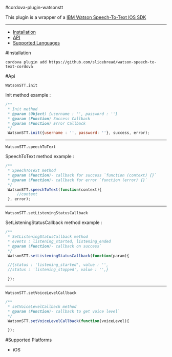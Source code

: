 

#cordova-plugin-watsonstt


This plugin is a wrapper of a [IBM Watson Speech-To-Text IOS SDK](https://github.com/watson-developer-cloud/speech-ios-sdk#speech-to-text)

----------

* [Installation](#installation) 
* [API](#api) 
* [Supported Languages](#supported-languages) 

#Installation

```shell
cordova plugin add https://github.com/slicebread/watson-speech-to-text-cordova
```

#Api
```
WatsonSTT.init 
```
Init method example :

```javascript
/**
 * Init method
 * @param (Object) {username : '', password : ''}
 * @param (Function) Success Callback
 * @param (Function) Error Callback
 */
 WatsonSTT.init({username : '', password: ''}, success, error);
```
----------
```
WatsonSTT.speechToText
```
SpeechToText method example : 

```javascript
/**
 * SpeechToText method
 * @param (Function)- callback for success `function (context) {}` 
 * @param (Function)- callback for error `function (error) {}` 
 */
 WatsonSTT.speechToText(function(context){
	 //context
 }, error);
```
----------
```
WatsonSTT.setListeningStatusCallback
```
SetListeningStatusCallback method example :

```javascript
/**
 * SetListeningStatusCallback method
 * events : listening_started, listening_ended
 * @param (Function)- callback on success`
 */
 WatsonSTT.setListeningStatusCallback(function(param){

 //{status : 'listening_started', value : '',
 //status : 'listening_stopped', value : '',} 

 });
```
----------
```
WatsonSTT.setVoiceLevelCallback
```
```javascript
/**
 * setVoiceLevelCallback method 
 * @param (Function)- callback to get voice level`
 */
 WatsonSTT.setVoiceLevelCallback(function(voiceLevel){

 });
```
#Supported Platforms

- iOS 

   